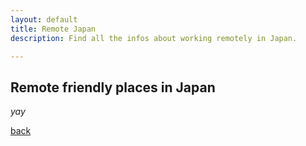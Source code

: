 ```yaml
---
layout: default
title: Remote Japan
description: Find all the infos about working remotely in Japan. 

---
```


## Remote friendly places in Japan

_yay_

[back](./)
